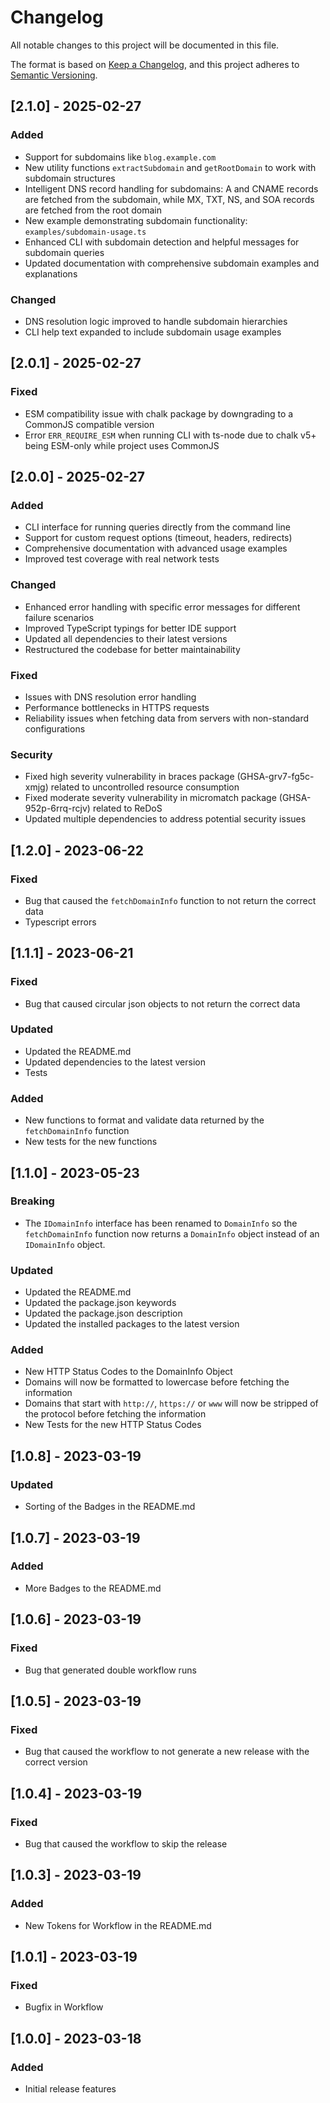 # Changelog

All notable changes to this project will be documented in this file.

The format is based on [Keep a Changelog](https://keepachangelog.com/en/1.0.0/),
and this project adheres to [Semantic Versioning](https://semver.org/spec/v2.0.0.html).

## [2.1.0] - 2025-02-27

### Added

- Support for subdomains like `blog.example.com`
- New utility functions `extractSubdomain` and `getRootDomain` to work with subdomain structures
- Intelligent DNS record handling for subdomains: A and CNAME records are fetched from the subdomain, while MX, TXT, NS, and SOA records are fetched from the root domain
- New example demonstrating subdomain functionality: `examples/subdomain-usage.ts`
- Enhanced CLI with subdomain detection and helpful messages for subdomain queries
- Updated documentation with comprehensive subdomain examples and explanations

### Changed

- DNS resolution logic improved to handle subdomain hierarchies
- CLI help text expanded to include subdomain usage examples

## [2.0.1] - 2025-02-27

### Fixed

- ESM compatibility issue with chalk package by downgrading to a CommonJS compatible version
- Error `ERR_REQUIRE_ESM` when running CLI with ts-node due to chalk v5+ being ESM-only while project uses CommonJS

## [2.0.0] - 2025-02-27

### Added

- CLI interface for running queries directly from the command line
- Support for custom request options (timeout, headers, redirects)
- Comprehensive documentation with advanced usage examples
- Improved test coverage with real network tests

### Changed

- Enhanced error handling with specific error messages for different failure scenarios
- Improved TypeScript typings for better IDE support
- Updated all dependencies to their latest versions
- Restructured the codebase for better maintainability

### Fixed

- Issues with DNS resolution error handling
- Performance bottlenecks in HTTPS requests
- Reliability issues when fetching data from servers with non-standard configurations

### Security

- Fixed high severity vulnerability in braces package (GHSA-grv7-fg5c-xmjg) related to uncontrolled resource consumption
- Fixed moderate severity vulnerability in micromatch package (GHSA-952p-6rrq-rcjv) related to ReDoS
- Updated multiple dependencies to address potential security issues

## [1.2.0] - 2023-06-22

### Fixed

- Bug that caused the `fetchDomainInfo` function to not return the correct data
- Typescript errors

## [1.1.1] - 2023-06-21

### Fixed

- Bug that caused circular json objects to not return the correct data

### Updated

- Updated the README.md
- Updated dependencies to the latest version
- Tests

### Added

- New functions to format and validate data returned by the `fetchDomainInfo` function
- New tests for the new functions

## [1.1.0] - 2023-05-23

### Breaking

- The `IDomainInfo` interface has been renamed to `DomainInfo` so the `fetchDomainInfo` function now returns a `DomainInfo` object instead of an `IDomainInfo` object.

### Updated

- Updated the README.md
- Updated the package.json keywords
- Updated the package.json description
- Updated the installed packages to the latest version

### Added

- New HTTP Status Codes to the DomainInfo Object
- Domains will now be formatted to lowercase before fetching the information
- Domains that start with `http://`, `https://` or `www` will now be stripped of the protocol before fetching the information
- New Tests for the new HTTP Status Codes

## [1.0.8] - 2023-03-19

### Updated

- Sorting of the Badges in the README.md

## [1.0.7] - 2023-03-19

### Added

- More Badges to the README.md

## [1.0.6] - 2023-03-19

### Fixed

- Bug that generated double workflow runs

## [1.0.5] - 2023-03-19

### Fixed

- Bug that caused the workflow to not generate a new release with the correct version

## [1.0.4] - 2023-03-19

### Fixed

- Bug that caused the workflow to skip the release

## [1.0.3] - 2023-03-19

### Added

- New Tokens for Workflow in the README.md

## [1.0.1] - 2023-03-19

### Fixed

- Bugfix in Workflow

## [1.0.0] - 2023-03-18

### Added

- Initial release features
